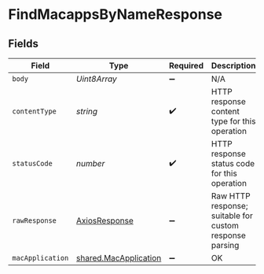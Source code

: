 # FindMacappsByNameResponse


## Fields

| Field                                                                 | Type                                                                  | Required                                                              | Description                                                           |
| --------------------------------------------------------------------- | --------------------------------------------------------------------- | --------------------------------------------------------------------- | --------------------------------------------------------------------- |
| `body`                                                                | *Uint8Array*                                                          | :heavy_minus_sign:                                                    | N/A                                                                   |
| `contentType`                                                         | *string*                                                              | :heavy_check_mark:                                                    | HTTP response content type for this operation                         |
| `statusCode`                                                          | *number*                                                              | :heavy_check_mark:                                                    | HTTP response status code for this operation                          |
| `rawResponse`                                                         | [AxiosResponse](https://axios-http.com/docs/res_schema)               | :heavy_minus_sign:                                                    | Raw HTTP response; suitable for custom response parsing               |
| `macApplication`                                                      | [shared.MacApplication](../../../sdk/models/shared/macapplication.md) | :heavy_minus_sign:                                                    | OK                                                                    |